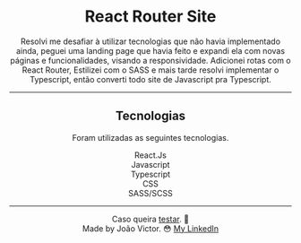 <div align="center">
  <h1>React Router Site</h1>

  <p>Resolvi me desafiar à utilizar tecnologias que não havia implementado ainda, peguei uma landing page que havia feito e expandi ela com novas páginas e funcionalidades, visando a responsividade. Adicionei rotas com o React Router, Estilizei com o SASS e mais tarde resolvi implementar o Typescript, então converti todo site de Javascript pra Typescript.</p>
  
  <hr/>
   <div>
     <h2>Tecnologias</h2>
     <p>Foram utilizadas as seguintes tecnologias.</p>
     <span>React.Js</span><br>
     <span>Javascript</span><br>
     <span>Typescript</span><br>
     <span>CSS</span><br>
     <span>SASS/SCSS</span><br>
   </div>
  <hr/>
  
Caso queira [testar](https://landing-page-react-tt.netlify.app). 🔧<br>
Made by João Victor. 😳 [My LinkedIn](https://www.linkedin.com/in/joão-victor-sabino)
  
</div>




